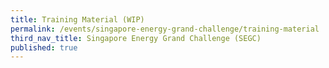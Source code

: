 ```yaml
---
title: Training Material (WIP)
permalink: /events/singapore-energy-grand-challenge/training-material
third_nav_title: Singapore Energy Grand Challenge (SEGC)
published: true
---
```


